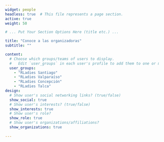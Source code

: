 ```yaml
---
widget: people
headless: true  # This file represents a page section.
active: true
weight: 50

# ... Put Your Section Options Here (title etc.) ...

title: "Conoce a las organizadoras"
subtitle: ""

content:
  # Choose which groups/teams of users to display.
  #   Edit `user_groups` in each user's profile to add them to one or more of these groups.
  user_groups:
    - "RLadies Santiago"
    - "RLadies Valparaíso"
    - "RLadies Concepción"
    - "RLadies Talca"
design:
  # Show user's social networking links? (true/false)
  show_social: true
  # Show user's interests? (true/false)
  show_interests: true
  # Show user's role?
  show_role: true
  # Show user's organizations/affiliations?
  show_organizations: true
  
---
```

